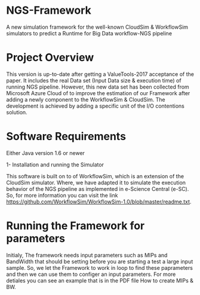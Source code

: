 # NGS-Framework
A new simulation framework for the well-known CloudSim &amp; WorkflowSim simulators to predict a Runtime for Big Data workflow-NGS pipeline

# Project Overview
This version is up-to-date after getting a ValueTools-2017 acceptance of the paper.
It includes the real Data set (Input Data size & execution time) of running NGS pipeline. However, this new data set has been collected 
from Microsoft Azure Cloud of to improve the estimation of our Framework after adding a newly component to   the WorkflowSim & CloudSim.
The development is achieved by adding a specific unit of the I/O contentions solution.

# Software Requirements
Either Java version 1.6 or newer 

1- Installation and running the Simulator

This software is built on to of WorkflowSim, which is an extension of the CloudSim simulator. Where, we have adapted it to simulate the
execution behavior of the NGS pipeline as implemented in e-Science Central (e-SC). So, for more information you can visit the link
https://github.com/WorkflowSim/WorkflowSim-1.0/blob/master/readme.txt. 

# Running the Framework for parameters

Initialy, The framework needs input parameters such as MIPs and BandWidth that should be setting before you are starting a test a 
large input sample. So, we let the Framework to work in loop to find these paprameters and then we can use them to configer an input 
parameters. For more detiales you can see an example that is in the PDF file How to create MIPs & BW. 
